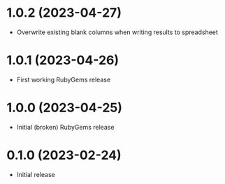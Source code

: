 # 1.0.2 (2023-04-27)

- Overwrite existing blank columns when writing results to spreadsheet

# 1.0.1 (2023-04-26)

- First working RubyGems release

# 1.0.0 (2023-04-25)

- Initial (broken) RubyGems release

# 0.1.0 (2023-02-24)

- Initial release
